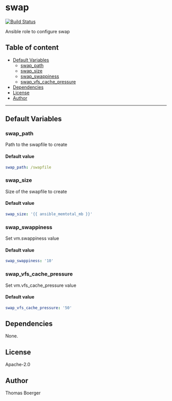 # swap

[![Build Status](https://cloud.drone.io/api/badges/rolehippie/swap/status.svg)](https://cloud.drone.io/rolehippie/swap)

Ansible role to configure swap

## Table of content

* [Default Variables](#default-variables)
  * [swap_path](#swap_path)
  * [swap_size](#swap_size)
  * [swap_swappiness](#swap_swappiness)
  * [swap_vfs_cache_pressure](#swap_vfs_cache_pressure)
* [Dependencies](#dependencies)
* [License](#license)
* [Author](#author)

---

## Default Variables

### swap_path

Path to the swapfile to create

#### Default value

```YAML
swap_path: /swapfile
```

### swap_size

Size of the swapfile to create

#### Default value

```YAML
swap_size: '{{ ansible_memtotal_mb }}'
```

### swap_swappiness

Set vm.swappiness value

#### Default value

```YAML
swap_swappiness: '10'
```

### swap_vfs_cache_pressure

Set vm.vfs_cache_pressure value

#### Default value

```YAML
swap_vfs_cache_pressure: '50'
```

## Dependencies

None.

## License

Apache-2.0

## Author

Thomas Boerger

